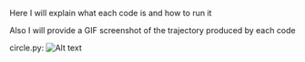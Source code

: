 Here I will explain what each code is and how to run it

Also I will provide a GIF screenshot of the trajectory produced by each code

circle.py:
![Alt text](~/Desktop/AuE8230Spring23_JairoLeal/catkin_ws/src/assignment1b/screenshots/circle.png?raw=true "Screenshot of circle.py Trajectory")
